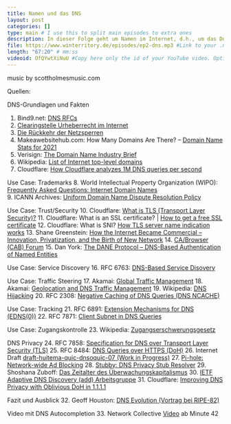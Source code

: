 ```yaml
---
title: Namen und das DNS
layout: post
categories: []
type: main # I use this to split main episodes to extra ones
description: In dieser Folge geht um Namen im Internet, d.h., um das Domain Name System (DNS) und den doch recht besorgniserregenden Zustand, im dem sich das DNS heute befindet.
file: https://www.winterritory.de/episodes/ep2-dns.mp3 #Link to your .mp3 file
length: "67:20" # mm:ss
videoid: OfQYwtXiNuU #Copy here only the id of your YouTube video. Optional 
---
```

music by scottholmesmusic.com

Quellen:

DNS-Grundlagen und Fakten
1. Bind9.net: [DNS RFCs](https://www.bind9.net/rfc) 
2. [Clearingstelle Urheberrecht im Internet](https://cuii.info/)
3. [Die Rückkehr der Netzsperren](https://netzpolitik.org/2021/clearingstelle-urheberrecht-im-internet-die-rueckkehr-der-netzsperren/)
4. Makeawebsitehub.com: How Many Domains Are There? – [Domain Name Stats for 2021](https://makeawebsitehub.com/how-many-domains-are-there/)
5. Verisign: [The Domain Name Industry Brief](https://www.verisign.com/en_US/domain-names/dnib/index.xhtml)
6. Wikipedia: [List of Internet top-level domains](https://en.wikipedia.org/wiki/List_of_Internet_top-level_domains)
7. Cloudflare: [How Cloudflare analyzes 1M DNS queries per second](https://blog.cloudflare.com/how-cloudflare-analyzes-1m-dns-queries-per-second/)

Use Case: Trademarks
8. World Intellectual Property Organization (WIPO): [Frequently Asked Questions: Internet Domain Names](https://www.wipo.int/amc/en/center/faq/domains.html)      
9. ICANN Archives: [Uniform Domain Name Dispute Resolution Policy](https://archive.icann.org/en/udrp/udrp-policy-24oct99.htm)

Use Case: Trust/Security
10. Cloudflare: [What is TLS (Transport Layer Security)?](https://www.cloudflare.com/en-gb/learning/ssl/transport-layer-security-tls/)
11. Cloudflare: What is an SSL certificate? | [How to get a free SSL certificate](https://www.cloudflare.com/en-gb/learning/ssl/what-is-an-ssl-certificate/)
12. Cloudflare: What is SNI? [How TLS server name indication works](https://www.cloudflare.com/en-gb/learning/ssl/what-is-sni/)
13. Shane Greenstein: [How the Internet Became Commercial – Innovation, Privatization, and the Birth of New Network](https://press.princeton.edu/books/hardcover/9780691167367/how-the-internet-became-commercial)
14. [CA/Browser (CAB) Forum](https://cabforum.org/)
15. Dan York: [The DANE Protocol – DNS-Based Authentication of Named Entities](https://www.internetsociety.org/resources/deploy360/dane/)

Use Case: Service Discovery
16. RFC 6763: [DNS-Based Service Disovery](https://datatracker.ietf.org/doc/html/rfc6763)

Use Case: Traffic Steering
17. Akamai: [Global Traffic Management](https://www.akamai.com/uk/en/products/performance/global-traffic-management.jsp)
18. Akamai: [Geolocation and DNS Traffic Management](https://blogs.akamai.com/2020/01/geolocation-and-dns-traffic-management.html)
19. Wikipedia: [DNS Hijacking](https://en.wikipedia.org/wiki/DNS_hijacking)
20. RFC 2308: [Negative Caching of DNS Queries (DNS NCACHE)](https://datatracker.ietf.org/doc/html/rfc2308)

Use Case: Tracking
21. RFC 6891: [Extension Mechanisms for DNS (EDNS(0))](https://datatracker.ietf.org/doc/html/rfc6891)
22. RFC 7871: [Client Subnet in DNS Queries](https://datatracker.ietf.org/doc/html/rfc7871)

Use Case: Zugangskontrolle
23. Wikipedia: [Zugangserschwerungsgesetz](https://de.wikipedia.org/wiki/Zugangserschwerungsgesetz)

DNS Privacy
24. RFC 7858: [Specification for DNS over Transport Layer Security (TLS)](https://datatracker.ietf.org/doc/html/rfc7858)
25. RFC 8484: [DNS Queries over HTTPS (DoH)](https://datatracker.ietf.org/doc/html/rfc8484)
26. Internet Draft [draft-huitema-quic-dnsoquic-07 (Work in Progress)](https://datatracker.ietf.org/doc/html/draft-huitema-quic-dnsoquic)
27. [Pi-hole: Network-wide Ad Blocking](https://pi-hole.net/)
28. [Stubby: DNS Privacy Stub Resolver](https://github.com/getdnsapi/stubby)
29. Shoshana Zuboff: [Das Zeitalter des Überwachungskapitalismus](https://www.campus.de/buecher-campus-verlag/wirtschaft-gesellschaft/wirtschaft/das_zeitalter_des_ueberwachungskapitalismus-15097.html)
30. [IETF Adaptive DNS Discovery (add) Arbeitsgruppe](https://datatracker.ietf.org/wg/add/about/)
31. Cloudflare: [Improving DNS Privacy with Oblivious DoH in 1.1.1.1](https://blog.cloudflare.com/oblivious-dns/)

Fazit und Ausblick
32. Geoff Houston: [DNS Evolution (Vortrag bei RIPE-82)](https://ripe82.ripe.net/wp-content/uploads/presentations/18-huston-dns-evolution.pdf)
 
Video mit DNS Autocompletion
33. Network Collective [Video](https://vimeo.com/251420873) ab Minute 42
